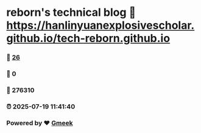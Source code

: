 # reborn's technical blog :link: https://hanlinyuanexplosivescholar.github.io/tech-reborn.github.io 
### :page_facing_up: [26](https://hanlinyuanexplosivescholar.github.io/tech-reborn.github.io/tag.html) 
### :speech_balloon: 0 
### :hibiscus: 276310 
### :alarm_clock: 2025-07-19 11:41:40 
### Powered by :heart: [Gmeek](https://github.com/Meekdai/Gmeek)
